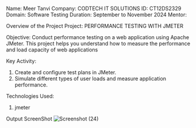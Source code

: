 Name: Meer Tanvi
Company: CODTECH IT SOLUTIONS
ID: CT12DS2329
Domain: Software Testing
Duration: September to November 2024
Mentor: 

Overview of the Project
Project: PERFORMANCE TESTING WITH JMETER

Objective: 
 Conduct performance testing on a web application using Apache JMeter. This project
 helps you understand how to measure the performance and load capacity of web
 applications

Key Activity:
 1. Create and configure test plans in JMeter.
 2. Simulate different types of user loads and measure application performance.

Technologies Used:
1. jmeter

Output ScreenShot
![Screenshot (24)](https://github.com/user-attachments/assets/2ee8539b-d991-4002-a21e-3ad4f3df4999)
